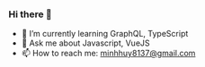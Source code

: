 ### Hi there 👋

- 🌱 I’m currently learning GraphQL, TypeScript
- 💬 Ask me about Javascript, VueJS
- 📫 How to reach me: minhhuy8137@gmail.com
